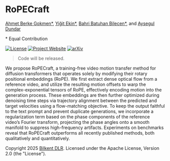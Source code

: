 # RoPECraft

[Ahmet Berke Gokmen\*](https://berkegokmen1.github.io/), [Yiğit Ekin\*](https://yigitekin.github.io/), [Bahri Batuhan Bilecen\*](https://three-bee.github.io), and [Aysegul Dundar](http://www.cs.bilkent.edu.tr/~adundar/)

\* Equal Contribution

[![License](https://img.shields.io/badge/License-Apache_2.0-blue.svg)](https://opensource.org/licenses/Apache-2.0) [![Project Website](https://img.shields.io/badge/Project_website-red.svg)](https://berkegokmen1.github.io/RoPECraft) [![arXiv](https://img.shields.io/badge/arXiv-2411.13536-b31b1b.svg)](https://arxiv.org/abs/2411.13536)

> Code will be released.

We propose RoPECraft, a training-free video motion transfer method for diffusion transformers that operates solely by modifying their rotary positional embeddings (RoPE). We first extract dense optical flow from a reference video, and utilize the resulting motion offsets to warp the complex-exponential tensors of RoPE, effectively encoding motion into the generation process. These embeddings are then further optimized during denoising time steps via trajectory alignment between the predicted and target velocities using a flow-matching objective. To keep the output faithful to the text prompt and prevent duplicate generations, we incorporate a regularization term based on the phase components of the reference video’s Fourier transform, projecting the phase angles onto a smooth manifold to suppress high-frequency artifacts. Experiments on benchmarks reveal that RoPECraft outperforms all recently published methods, both qualitatively and quantitatively.

Copyright 2025 [Bilkent DLR](https://dlr.bilkent.edu.tr/). Licensed under the Apache License, Version 2.0 (the "License").
